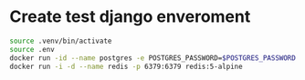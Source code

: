 # Create test django enveroment 


```bash
source .venv/bin/activate
source .env
docker run -id --name postgres -e POSTGRES_PASSWORD=$POSTGRES_PASSWORD -e POSTGRES_USER=$POSTGRES_USER -p 5432:5432  postgres
docker run -i -d --name redis -p 6379:6379 redis:5-alpine 
```
